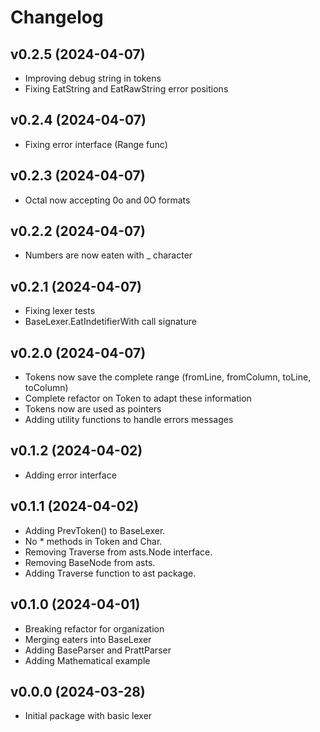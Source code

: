 # Changelog

<!-- NEWER -->

## v0.2.5 (2024-04-07)

- Improving debug string in tokens
- Fixing EatString and EatRawString error positions

## v0.2.4 (2024-04-07)

- Fixing error interface (Range func)

## v0.2.3 (2024-04-07)

- Octal now accepting 0o and 0O formats

## v0.2.2 (2024-04-07)

- Numbers are now eaten with _ character

## v0.2.1 (2024-04-07)

- Fixing lexer tests
- BaseLexer.EatIndetifierWith call signature

## v0.2.0 (2024-04-07)

- Tokens now save the complete range (fromLine, fromColumn, toLine, toColumn)
- Complete refactor on Token to adapt these information
- Tokens now are used as pointers
- Adding utility functions to handle errors messages

## v0.1.2 (2024-04-02)

- Adding error interface

## v0.1.1 (2024-04-02)

- Adding PrevToken() to BaseLexer.
- No * methods in Token and Char.
- Removing Traverse from asts.Node interface.
- Removing BaseNode from asts.
- Adding Traverse function to ast package.

## v0.1.0 (2024-04-01)

- Breaking refactor for organization
- Merging eaters into BaseLexer
- Adding BaseParser and PrattParser
- Adding Mathematical example

## v0.0.0 (2024-03-28)

- Initial package with basic lexer
